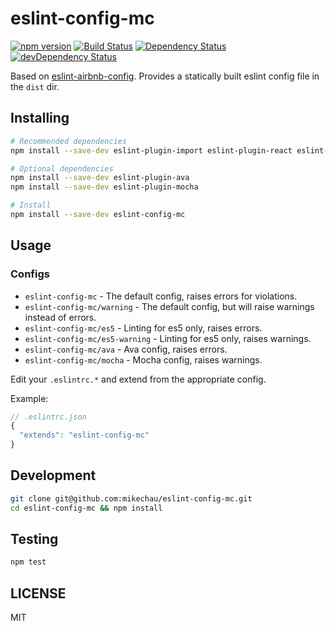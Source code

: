 # eslint-config-mc

[![npm version](https://badge.fury.io/js/eslint-config-mc.svg)](https://badge.fury.io/js/eslint-config-mc) [![Build Status](https://travis-ci.org/mikechau/eslint-config-mc.svg?branch=master)](https://travis-ci.org/mikechau/eslint-config-mc) [![Dependency Status](https://david-dm.org/mikechau/eslint-config-mc.svg)](https://david-dm.org/mikechau/eslint-config-mc) [![devDependency Status](https://david-dm.org/mikechau/eslint-config-mc/dev-status.svg)](https://david-dm.org/mikechau/eslint-config-mc#info=devDependencies)

Based on [eslint-airbnb-config](https://github.com/airbnb/javascript/tree/master/packages/eslint-config-airbnb). Provides a statically built eslint config file in the `dist` dir.

## Installing

```bash
# Recommended dependencies
npm install --save-dev eslint-plugin-import eslint-plugin-react eslint-plugin-jsx-a11y eslint

# Optional dependencies
npm install --save-dev eslint-plugin-ava
npm install --save-dev eslint-plugin-mocha

# Install
npm install --save-dev eslint-config-mc
```

## Usage

### Configs

- `eslint-config-mc` - The default config, raises errors for violations.
- `eslint-config-mc/warning` - The default config, but will raise warnings instead of errors.
- `eslint-config-mc/es5` - Linting for es5 only, raises errors.
- `eslint-config-mc/es5-warning` - Linting for es5 only, raises warnings.
- `eslint-config-mc/ava` - Ava config, raises errors.
- `eslint-config-mc/mocha` - Mocha config, raises warnings.

Edit your `.eslintrc.*` and extend from the appropriate config.

Example:

```javascript
// .eslintrc.json
{
  "extends": "eslint-config-mc"
}
```

## Development

```bash
git clone git@github.com:mikechau/eslint-config-mc.git
cd eslint-config-mc && npm install
```

## Testing

```bash
npm test
```

## LICENSE

MIT
